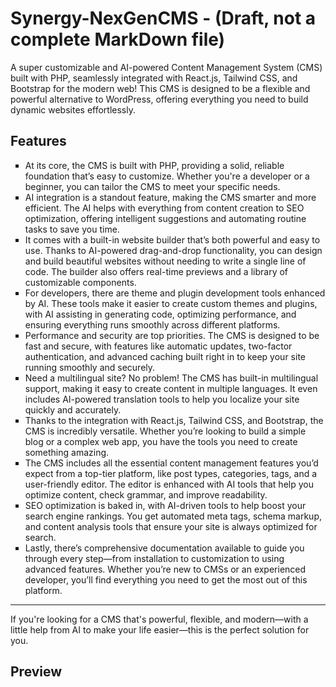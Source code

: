 # Synergy-NexGenCMS - (Draft, not a complete MarkDown file)
A super customizable and AI-powered Content Management System (CMS) built with PHP, seamlessly integrated with React.js, Tailwind CSS, and Bootstrap for the modern web!
This CMS is designed to be a flexible and powerful alternative to WordPress, offering everything you need to build dynamic websites effortlessly.
<h2> Features </h2>
<ul type="square"> <li>At its core, the CMS is built with PHP, providing a solid, reliable foundation that’s easy to customize. Whether you're a developer or a beginner, you can tailor the CMS to meet your specific needs.</li> <li>AI integration is a standout feature, making the CMS smarter and more efficient. The AI helps with everything from content creation to SEO optimization, offering intelligent suggestions and automating routine tasks to save you time.</li> <li>It comes with a built-in website builder that’s both powerful and easy to use. Thanks to AI-powered drag-and-drop functionality, you can design and build beautiful websites without needing to write a single line of code. The builder also offers real-time previews and a library of customizable components.</li> <li>For developers, there are theme and plugin development tools enhanced by AI. These tools make it easier to create custom themes and plugins, with AI assisting in generating code, optimizing performance, and ensuring everything runs smoothly across different platforms.</li> <li>Performance and security are top priorities. The CMS is designed to be fast and secure, with features like automatic updates, two-factor authentication, and advanced caching built right in to keep your site running smoothly and securely.</li> <li>Need a multilingual site? No problem! The CMS has built-in multilingual support, making it easy to create content in multiple languages. It even includes AI-powered translation tools to help you localize your site quickly and accurately.</li> <li>Thanks to the integration with React.js, Tailwind CSS, and Bootstrap, the CMS is incredibly versatile. Whether you’re looking to build a simple blog or a complex web app, you have the tools you need to create something amazing.</li> <li>The CMS includes all the essential content management features you’d expect from a top-tier platform, like post types, categories, tags, and a user-friendly editor. The editor is enhanced with AI tools that help you optimize content, check grammar, and improve readability.</li> <li>SEO optimization is baked in, with AI-driven tools to help boost your search engine rankings. You get automated meta tags, schema markup, and content analysis tools that ensure your site is always optimized for search.</li> <li>Lastly, there’s comprehensive documentation available to guide you through every step—from installation to customization to using advanced features. Whether you’re new to CMSs or an experienced developer, you’ll find everything you need to get the most out of this platform.</li> </ul>
<hr>
If you're looking for a CMS that's powerful, flexible, and modern—with a little help from AI to make your life easier—this is the perfect solution for you.
<h2> Preview </h2>
